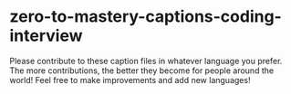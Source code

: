 # zero-to-mastery-captions-coding-interview

Please contribute to these caption files in whatever language you prefer. The more contributions, the better they become for people around the world! Feel free to make improvements and add new languages!
